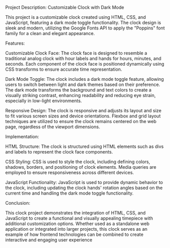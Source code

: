 Project Description: Customizable Clock with Dark Mode

This project is a customizable clock created using HTML, CSS, and JavaScript, featuring a dark mode toggle functionality. The clock design is sleek and modern, utilizing the Google Fonts API to apply the "Poppins" font family for a clean and elegant appearance.

Features:

Customizable Clock Face: The clock face is designed to resemble a traditional analog clock with hour labels and hands for hours, minutes, and seconds. Each component of the clock face is positioned dynamically using CSS transforms to ensure accurate time representation.

Dark Mode Toggle: The clock includes a dark mode toggle feature, allowing users to switch between light and dark themes based on their preference. The dark mode transforms the background and text colors to create a visually striking contrast, enhancing readability and reducing eye strain, especially in low-light environments.

Responsive Design: The clock is responsive and adjusts its layout and size to fit various screen sizes and device orientations. Flexbox and grid layout techniques are utilized to ensure the clock remains centered on the web page, regardless of the viewport dimensions.

Implementation:

HTML Structure: The clock is structured using HTML elements such as divs and labels to represent the clock face components.

CSS Styling: CSS is used to style the clock, including defining colors, shadows, borders, and positioning of clock elements. Media queries are employed to ensure responsiveness across different devices.

JavaScript Functionality: JavaScript is used to provide dynamic behavior to the clock, including updating the clock hands' rotation angles based on the current time and handling the dark mode toggle functionality.

Conclusion:

This clock project demonstrates the integration of HTML, CSS, and JavaScript to create a functional and visually appealing timepiece with additional customization options. Whether used as a standalone web application or integrated into larger projects, this clock serves as an example of how frontend technologies can be combined to create interactive and engaging user experience
